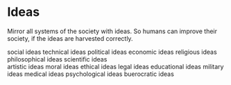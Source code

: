 # Ideas

Mirror all systems of the society with ideas.
So humans can improve their society, if the 
ideas are harvested correctly.

social ideas
technical ideas
political ideas
economic ideas
religious ideas
philosophical ideas
scientific ideas    
artistic ideas
moral ideas
ethical ideas
legal ideas
educational ideas
military ideas
medical ideas
psychological ideas
buerocratic ideas